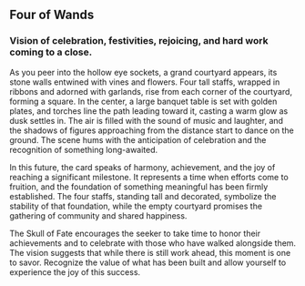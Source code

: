## Four of Wands    
### Vision of celebration, festivities, rejoicing, and hard work coming to a close.

As you peer into the hollow eye sockets, a grand courtyard appears, its stone walls entwined with vines and flowers. Four tall staffs, wrapped in ribbons and adorned with garlands, rise from each corner of the courtyard, forming a square. In the center, a large banquet table is set with golden plates, and torches line the path leading toward it, casting a warm glow as dusk settles in. The air is filled with the sound of music and laughter, and the shadows of figures approaching from the distance start to dance on the ground. The scene hums with the anticipation of celebration and the recognition of something long-awaited.

In this future, the card speaks of harmony, achievement, and the joy of reaching a significant milestone. It represents a time when efforts come to fruition, and the foundation of something meaningful has been firmly established. The four staffs, standing tall and decorated, symbolize the stability of that foundation, while the empty courtyard promises the gathering of community and shared happiness.

The Skull of Fate encourages the seeker to take time to honor their achievements and to celebrate with those who have walked alongside them. The vision suggests that while there is still work ahead, this moment is one to savor. Recognize the value of what has been built and allow yourself to experience the joy of this success.
